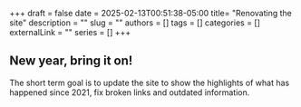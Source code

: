 +++ 
draft = false
date = 2025-02-13T00:51:38-05:00
title= "Renovating the site"
description = ""
slug = ""
authors = []
tags = []
categories = []
externalLink = ""
series = []
+++

## New year, bring it on!

The short term goal is to update the site to show the highlights of what has happened since 2021, fix broken links and outdated information.